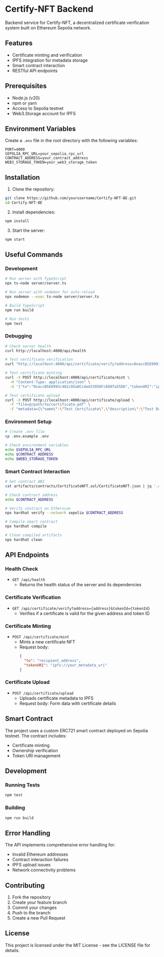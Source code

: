 # Certify-NFT Backend

Backend service for Certify-NFT, a decentralized certificate verification system built on Ethereum Sepolia network.

## Features

- Certificate minting and verification
- IPFS integration for metadata storage
- Smart contract interaction
- RESTful API endpoints

## Prerequisites

- Node.js (v20)
- npm or yarn
- Access to Sepolia testnet
- Web3.Storage account for IPFS

## Environment Variables

Create a `.env` file in the root directory with the following variables:

```env
PORT=4000
SEPOLIA_RPC_URL=your_sepolia_rpc_url
CONTRACT_ADDRESS=your_contract_address
WEB3_STORAGE_TOKEN=your_web3_storage_token
```

## Installation

1. Clone the repository:
```bash
git clone https://github.com/yourusername/Certify-NFT-BE.git
cd Certify-NFT-BE
```

2. Install dependencies:
```bash
npm install
```

3. Start the server:
```bash
npm start
```

## Useful Commands

### Development
```bash
# Run server with TypeScript
npx ts-node server/server.ts

# Run server with nodemon for auto-reload
npx nodemon --exec ts-node server/server.ts

# Build TypeScript
npm run build

# Run tests
npm test
```

### Debugging
```bash
# Check server health
curl http://localhost:4000/api/health

# Test certificate verification
curl "http://localhost:4000/api/certificate/verify?address=0xaccB5E0993c482c95a0Cc4ed33958Fc689fa55D6&tokenId=0"

# Test certificate minting
curl -X POST http://localhost:4000/api/certificate/mint \
  -H "Content-Type: application/json" \
  -d '{"to":"0xaccB5E0993c482c95a0Cc4ed33958Fc689fa55D6","tokenURI":"ipfs://your_metadata_uri"}'

# Test certificate upload
curl -X POST http://localhost:4000/api/certificate/upload \
  -F "file=@/path/to/certificate.pdf" \
  -F "metadata={\"name\":\"Test Certificate\",\"description\":\"Test Description\"}"
```

### Environment Setup
```bash
# Create .env file
cp .env.example .env

# Check environment variables
echo $SEPOLIA_RPC_URL
echo $CONTRACT_ADDRESS
echo $WEB3_STORAGE_TOKEN
```

### Smart Contract Interaction
```bash
# Get contract ABI
cat artifacts/contracts/CertificateNFT.sol/CertificateNFT.json | jq '.abi'

# Check contract address
echo $CONTRACT_ADDRESS

# Verify contract on Etherscan
npx hardhat verify --network sepolia $CONTRACT_ADDRESS

# Compile smart contract
npx hardhat compile

# Clean compiled artifacts
npx hardhat clean
```

## API Endpoints

### Health Check
- `GET /api/health`
  - Returns the health status of the server and its dependencies

### Certificate Verification
- `GET /api/certificate/verify?address={address}&tokenId={tokenId}`
  - Verifies if a certificate is valid for the given address and token ID

### Certificate Minting
- `POST /api/certificate/mint`
  - Mints a new certificate NFT
  - Request body:
    ```json
    {
      "to": "recipient_address",
      "tokenURI": "ipfs://your_metadata_uri"
    }
    ```

### Certificate Upload
- `POST /api/certificate/upload`
  - Uploads certificate metadata to IPFS
  - Request body: Form data with certificate details

## Smart Contract

The project uses a custom ERC721 smart contract deployed on Sepolia testnet. The contract includes:
- Certificate minting
- Ownership verification
- Token URI management

## Development

### Running Tests
```bash
npm test
```

### Building
```bash
npm run build
```

## Error Handling

The API implements comprehensive error handling for:
- Invalid Ethereum addresses
- Contract interaction failures
- IPFS upload issues
- Network connectivity problems

## Contributing

1. Fork the repository
2. Create your feature branch
3. Commit your changes
4. Push to the branch
5. Create a new Pull Request

## License

This project is licensed under the MIT License - see the LICENSE file for details.

